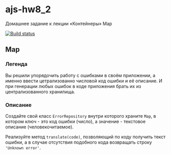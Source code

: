 # ajs-hw8_2
Домашнее задание к лекции «Контейнеры» Map

[![Build status](https://ci.appveyor.com/api/projects/status/1hvjqr37vxavwkvt/branch/master?svg=true)](https://ci.appveyor.com/project/Dimafdr/ajs-hw8-1)

## Map

### Легенда

Вы решили упорядочить работу с ошибками в своём приложении, а именно ввести цетрализованно числовой код ошибки и её описание. И при генерации любых ошибок в коде приложения брать их из централизованного хранилища.

### Описание

Создайте свой класс `ErrorRepository` внутри которого храните `Map`, в котором ключ - это код ошибки (число), а значение - текстовое описание (человекочитаемое).

Реализуйте метод `translate(code)`, позволяющий по коду получить текст ошибки, а в случае отсутствия подобного кода возвращать строку `'Unknown error'`.
